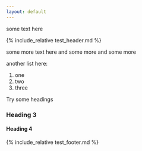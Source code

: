 ```yaml
---
layout: default
---
```



<!-- todo/fix: move to sandbox @ planetjekyll - why? why not?
    or use test/  folder here
  -->

some text here

{% include_relative test_header.md %}


some more text here and some more
and some more


another list here:

1. one
2. two
3. three

Try some headings

### Heading 3

#### Heading 4

{% include_relative test_footer.md %}
